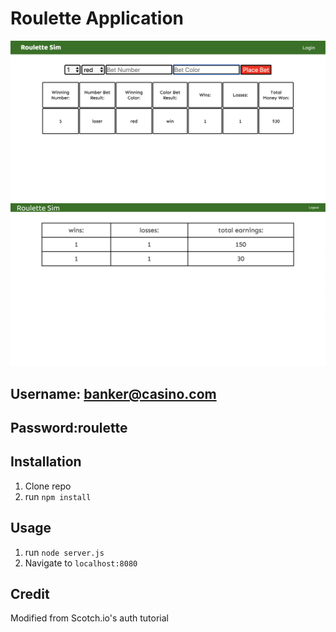 # Roulette Application
![](public/img1.png)
![](public/img2.png)

## Username: banker@casino.com
## Password:roulette

## Installation

1. Clone repo
2. run `npm install`

## Usage

1. run `node server.js`
2. Navigate to `localhost:8080`

## Credit

Modified from Scotch.io's auth tutorial
